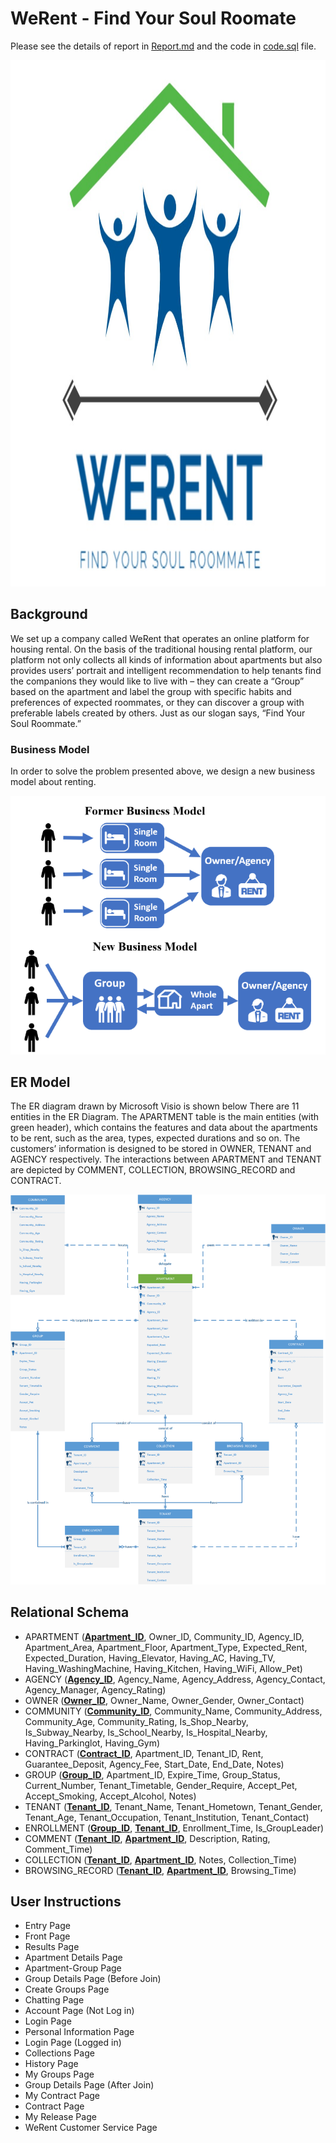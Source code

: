 # WeRent - Find Your Soul Roomate

Please see the details of report in [Report.md](https://github.com/rogerchenfz/WeRent/blob/main/Report.md) and the code in [code.sql](https://github.com/rogerchenfz/WeRent/blob/main/code.sql) file.

<img src="logo.jpg" width = "1064" height = "842" alt="logo" />

## Background

We set up a company called WeRent that operates an online platform for housing  rental. On the basis of the traditional housing rental platform, our platform not only  collects all kinds of information about apartments but also provides users’ portrait and  intelligent recommendation to help tenants find the companions they would like to live  with – they can create a “Group” based on the apartment and label the group with  specific habits and preferences of expected roommates, or they can discover a group  with preferable labels created by others. Just as our slogan says, “Find Your Soul Roommate.”

### Business Model

In order to solve the problem presented above, we design a new business model about renting. 

![Bussiness_Model_Comparison](Bussiness_Model_Comparison.png)

## ER Model

The ER diagram drawn by Microsoft Visio is shown below There are 11 entities in the ER Diagram. The APARTMENT table is the main entities (with green  header), which contains the features and data about the apartments to be rent, such as the area, types, expected durations and so on. The customers’ information is designed to be stored in OWNER, TENANT and AGENCY respectively. The interactions between APARTMENT and TENANT are depicted by COMMENT, COLLECTION,  BROWSING_RECORD and CONTRACT.

![ER_diagram](ER_diagram.png)

## Relational Schema

- APARTMENT (**<u>Apartment_ID</u>**, Owner_ID, Community_ID, Agency_ID, Apartment_Area,  Apartment_Floor, Apartment_Type, Expected_Rent, Expected_Duration, Having_Elevator,  Having_AC, Having_TV, Having_WashingMachine, Having_Kitchen, Having_WiFi, Allow_Pet)
- AGENCY (**<u>Agency_ID</u>**, Agency_Name, Agency_Address, Agency_Contact, Agency_Manager,  Agency_Rating)
- OWNER (**<u>Owner_ID</u>**, Owner_Name, Owner_Gender, Owner_Contact)
- COMMUNITY (**<u>Community_ID</u>**, Community_Name, Community_Address, Community_Age,  Community_Rating, Is_Shop_Nearby, Is_Subway_Nearby, Is_School_Nearby, Is_Hospital_Nearby,  Having_Parkinglot, Having_Gym)
- CONTRACT (**<u>Contract_ID</u>**, Apartment_ID, Tenant_ID, Rent, Guarantee_Deposit, Agency_Fee,  Start_Date, End_Date, Notes)
- GROUP (**<u>Group_ID</u>**, Apartment_ID, Expire_Time, Group_Status, Current_Number,  Tenant_Timetable, Gender_Require, Accept_Pet, Accept_Smoking, Accept_Alcohol, Notes)
- TENANT (**<u>Tenant_ID</u>**, Tenant_Name, Tenant_Hometown, Tenant_Gender, Tenant_Age,  Tenant_Occupation, Tenant_Institution, Tenant_Contact)
- ENROLLMENT (**<u>Group_ID</u>**, **<u>Tenant_ID</u>**, Enrollment_Time, Is_GroupLeader)
- COMMENT (**<u>Tenant_ID</u>**, **<u>Apartment_ID</u>**, Description, Rating, Comment_Time)
- COLLECTION (**<u>Tenant_ID</u>**, **<u>Apartment_ID</u>**, Notes, Collection_Time)
- BROWSING_RECORD (**<u>Tenant_ID</u>**, **<u>Apartment_ID</u>**, Browsing_Time)

## User Instructions

- Entry Page
- Front Page
- Results Page
- Apartment Details Page
- Apartment-Group Page
- Group Details Page (Before Join)
- Create Groups Page
- Chatting Page
- Account Page (Not Log in)
- Login Page
- Personal Information Page
- Login Page (Logged in)
- Collections Page
- History Page
- My Groups Page
- Group Details Page (After Join)
- My Contract Page
- Contract Page
- My Release Page
- WeRent Customer Service Page
